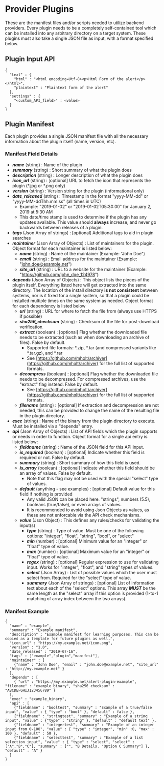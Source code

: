 # Provider Plugins
These are the manifest files and/or scripts needed to utilize backend providers. Every plugin needs to be a completely self-contained tool which can be installed into any arbitrary directory on a target system. These plugins must also take a single JSON file as input, with a format specified below.

## Plugin Input API
```
{
  "text" : {
    "html" : "<html encoding=Utf-8><p>Html Form of the alert</p></html>",
    "plaintext" : "Plaintext form of the alert"
  },
  "settings" : {
    "<custom_API_field>" : <value>
  }
}
```

## Plugin Manifest
Each plugin provides a single JSON manifest file with all the necessary information about the plugin itself (name, version, etc).

### Manifest Field Details
* ***name*** (string) : Name of the plugin
* ***summary*** (string) : Short summary of what the plugin does
* ***description*** (string) : Longer description of what the plugin does
* ***icon_url*** (string) : [optional] URL to fetch the icon that represents the plugin (*.jpg or *.png only)
* ***version*** (string) : Version string for the plugin (informational only)
* ***date_released*** (string) : Timestamp in the format "yyyy-MM-dd" or "yyyy-MM-ddThh:mm:ss" (all times in UTC)
   * Example: "2019-01-02" or "2019-01-02T05:30:00" for January 2, 2019 at 5:30 AM
   * This date/time stamp is used to determine if the plugin has any updates available. This value should **always** increase, and never go backwards between releases of a plugin.
* ***tags*** (Json Array of strings) : [optional] Additional tags to aid in plugin searches
* ***maintainer*** (Json Array of Objects) : List of maintainers for the plugin. Object format for each maintainer is listed below:
   * ***name*** (string) : Name of the maintainer (Example: "John Doe")
   * ***email*** (string) : Email address for the maintainer (Example: "john.doe@example.net")
   * ***site_url*** (string) : URL to a website for the maintainer (Example: "https://github.com/john_doe_124978")
* ***depends*** (Json Array of Objects) : This object lists the pieces of the plugin itself. Everything listed here will get extracted into the same directory. The location of the install directory **is not consistent** between systems, nor is it fixed for a single system, so that a plugin could be installed multiple times on the same system as needed. Object format for each dependency is listed below
   * ***url*** (string) : URL for where to fetch the file from (always use HTTPS if possible)
   * ***sha256_checksum*** (string) : Checksum of the file for post-download verification.
   * ***extract*** (boolean) : [optional] Flag whether the downloaded file needs to be extracted (such as when downloading an archive of files). False by default.
      * Supported file formats: *.zip, *.tar (and compressed variants like *.tar.gz), and *.rar
      * See [https://github.com/mholt/archiver](https://github.com/mholt/archiver) for the full list of supported formats.
   * ***decompress*** (boolean) : [optional] Flag whether the downloaded file needs to be decompressed. For compressed archives, use the "extract" flag instead. False by default.
      * See [https://github.com/mholt/archiver](https://github.com/mholt/archiver) for the full list of supported formats.
   * ***filename*** (string) : [optional] If extraction and decompression are not needed, this can be provided to change the name of the resulting file in the plugin directory.
* ***exec*** (string) : Name of the binary from the plugin directory to execute. Must be installed via a "depends" entry.
* ***api*** (Json Array of Objects) : List of API fields which the plugin supports or needs in order to function. Object format for a single api entry is listed below:
   * ***fieldname*** (string) : Name of the JSON field for this API input.
   * ***is_required*** (boolean) : [optional] Indicate whether this field is required or not. False by default.
   * ***summary*** (string) : Short summary of how this field is used.
   * ***is_array*** (boolean) : [optional] Indicate whether this field should be an array of values. False by default.
      * Note that this flag may not be used with the special "select" type of values.
   * ***default*** (anything - see examples) : [optional] Default value for this field if nothing is provided
      * Any valid JSON can be placed here. "strings", numbers (5.5), booleans (true/false), or even arrays of values.
      * It is recommended to avoid using Json Objects as values, as these are not enforcable via the API check mechanisms.
   * ***value*** (Json Object) : This defines any rules/checks for validating the input(s)
      * ***type*** (string) : Type of value. Must be one of the following options: "integer", "float", "string", "bool", or "select"
      * ***min*** (number) : [optional] Minimum value for an "integer" or "float" type of value.
      * ***max*** (number) : [optional] Maximum value for an "integer" or "float" type of value.
      * ***regex*** (string) : [optional] Regular expression to use for validating input. Works for "integer", "float", and "string" types of values.
      * ***select*** (Json Array) : List of possible values which the user must select from. Required for the "select" type of value.
      * ***summary*** (Json Array of strings) : [optional] List of information text about each of the "select" options. This array ***MUST*** be the same length as the "select" array if this option is provided (1-to-1 matching of array index between the two arrays).


### Manifest Example
```
{
  "name" : "example",
  "summary" : "Example manifest",
  "description" : "Example manifest for learning purposes. This can be copied as a template for future plugins as well.",
  "icon_url" : "https://my.example.net/icon.png",
  "version" : "1.0",
  "date_released" : "2019-07-16",
  "tags" : ["example","plugin","manifest"],
  "maintainer" : [
    {"name" : "John Doe", "email" : "john.doe@example.net", "site_url" : "http://my.example.net" }
  ],
  "depends" : [
    { "url" : "https://my.example.net/alert-plugin-example", "filename" : "example_binary", "sha256_checksum" : "ABCDEFGHIJ123456789" }
  ],
  "exec" : "example_binary",
  "api" : [
    {"fieldname" : "booltest", "summary" : "Example of a true/false input", "value" : { "type" : "bool" }, "default" : false },
    {"fieldname" : "stringtest", "summary" : "Example of a string input", "value" : {"type" : "string" }, "default" : "default text" },
    {"fieldname" : "integertest", "summary" : "Example of an integer input from 0-100", "value" : { "type" : "integer", "min" :0, "max" : 100 }, "default" : 50 },
    {"fieldname" : "selecttest", "summary" : "Example of a list selection input", "value" : { "type" : "select", "select" : ["A","B","C"], "summary" : ["", "B Details, "Option C Summary"] }, "default" : "A" }
  ]
}
```
